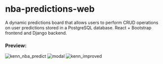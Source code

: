 # nba-predictions-web
 A dynamic predictions board that allows users to perform CRUD operations on user predictions stored in a PostgreSQL database. 
 React + Bootstrap frontend and Django backend.
 
 ### Preview:

![kenn_nba_predict](https://user-images.githubusercontent.com/47607915/108163788-93754c80-70bd-11eb-867f-4320082a31da.PNG)
![modal](https://user-images.githubusercontent.com/47607915/108163794-95d7a680-70bd-11eb-9fcb-2221475c6bbc.PNG)
![kenn_improved](https://user-images.githubusercontent.com/47607915/108163782-92441f80-70bd-11eb-85a4-661a618afbe6.PNG)
